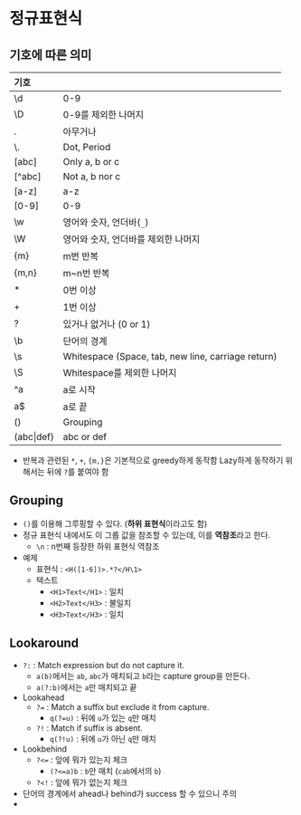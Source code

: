# 정규표현식

## 기호에 따른 의미

| 기호 |  |
| :--- | :--- |
| \d | 0-9 |
| \D | 0-9를 제외한 나머지 |
| . | 아무거나 |
| \\. | Dot, Period |
| \[abc\] | Only a, b or c |
| \[^abc\] | Not a, b nor c |
| \[a-z\] | a-z |
| \[0-9\] | 0-9 |
| \w | 영어와 숫자, 언더바\(`_`\) |
| \W | 영어와 숫자, 언더바를 제외한 나머지 |
| {m} | m번 반복 |
| {m,n} | m~n번 반복 |
| \* | 0번 이상 |
| + | 1번 이상 |
| ? | 있거나 없거나 \(0 or 1\) |
| \b | 단어의 경계 |
| \s | Whitespace \(Space, tab, new line, carriage return\) |
| \S | Whitespace를 제외한 나머지 |
| ^a | a로 시작 |
| a$ | a로 끝 |
| \(\) | Grouping |
| \(abc\|def\) | abc or def |

* 반복과 관련된 `*`, `+`, `{m,}`은 기본적으로 greedy하게 동작함 Lazy하게 동작하기 위해서는 뒤에 `?`를 붙여야 함

## Grouping

* `()`를 이용해 그루핑할 수 있다. \(**하위 표현식**이라고도 함\)
* 정규 표현식 내에서도 이 그룹 값을 참조할 수 있는데, 이를 **역참조**라고 한다.
  * `\n` : n번째 등장한 하위 표현식 역참조
* 예제
  * 표현식 : `<H([1-6])>.*?</H\1>`
  * 텍스트
    * `<H1>Text</H1>` : 일치
    * `<H2>Text</H3>` : 불일치
    * `<H3>Text</H3>` : 일치

## Lookaround

- `?:` : Match expression but do not capture it.
    - `a(b)`에서는 `ab`, `abc`가 매치되고 `b`라는 capture group을 만든다.
    - `a(?:b)`에서는 `a`만 매치되고 끝
- Lookahead
    - `?=` : Match a suffix but exclude it from capture.
        - `q(?=u)` : 뒤에 `u`가 있는 `q`만 매치
    - `?!` : Match if suffix is absent.
        - `q(?!u)` : 뒤에 `u`가 아닌 `q`만 매치
- Lookbehind
    - `?<=` : 앞에 뭐가 있는지 체크
        - `(?<=a)b` : `b`만 매치 (`cab`에서의 `b`)
    - `?<!` : 앞에 뭐가 없는지 체크
- 단어의 경계에서 ahead나 behind가 success 할 수 있으니 주의
- 
